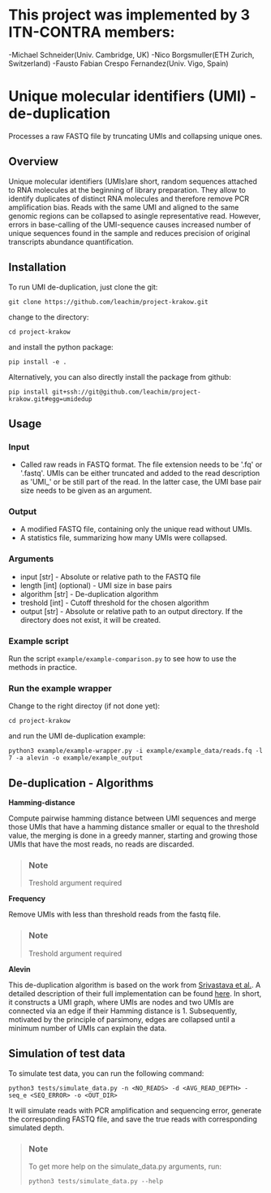 # This project was implemented by 3 ITN-CONTRA members:

-Michael Schneider(Univ. Cambridge, UK)
-Nico Borgsmuller(ETH Zurich, Switzerland)
-Fausto Fabian Crespo Fernandez(Univ. Vigo, Spain)

# Unique molecular identifiers (UMI) - de-duplication
Processes a raw FASTQ file by truncating UMIs and collapsing unique ones.


## Overview
Unique molecular identifiers (UMIs)are short, random sequences attached to RNA molecules at the beginning of library preparation. They allow to identify duplicates of distinct RNA molecules and therefore remove PCR amplification bias. Reads with the same UMI and aligned to the same genomic regions can be collapsed to asingle representative read. However, errors in base-calling of the UMI-sequence causes increased number of unique sequences found in the sample and reduces precision of original transcripts abundance quantification.

## Installation
To run UMI de-duplication, just clone the git:

```
git clone https://github.com/leachim/project-krakow.git
```

change to the directory:

```
cd project-krakow
```

and install the python package:

```
pip install -e .
```

Alternatively, you can also directly install the package from github:

```
pip install git+ssh://git@github.com/leachim/project-krakow.git#egg=umidedup
```

## Usage
### Input

* Called raw reads in FASTQ format. The file extension needs to be '.fq' or '.fastq'.
UMIs can be either truncated and added to the read description as 'UMI_<SEQUENCE>' or be still part of the read. In the latter case, the UMI base pair size needs to be given as an argument.

### Output

* A modified FASTQ file, containing only the unique read without UMIs.
* A statistics file, summarizing how many UMIs were collapsed.

### Arguments

* input [str] - Absolute or relative path to the FASTQ file
* length \[int\] (optional) - UMI size in base pairs
* algorithm [str] - De-duplication algorithm
* treshold \[int\] - Cutoff threshold for the chosen algorithm
* output [str] - Absolute or relative path to an output directory. If the directory does not exist, it will be created.

### Example script

Run the script `example/example-comparison.py` to see how to use the methods in practice.

### Run the example wrapper

Change to the right directoy (if not done yet):

```
cd project-krakow
```

and run the UMI de-duplication example:

```
python3 example/example-wrapper.py -i example/example_data/reads.fq -l 7 -a alevin -o example/example_output
```

## De-duplication - Algorithms
**Hamming-distance**

Compute pairwise hamming distance between UMI sequences and merge those UMIs that have a hamming distance smaller or equal to the threshold value, the merging is done in a greedy manner, starting and growing those UMIs that have the most reads, no reads are discarded.

> ### Note
> Treshold argument required

**Frequency**

Remove UMIs with less than threshold reads from the fastq file.

> ### Note
> Treshold argument required

**Alevin**

 This de-duplication algorithm is based on the work from [Srivastava et al.](https://doi.org/10.1186/s13059-019-1670-y). A detailed description of their full implementation can be found [here](https://salmon.readthedocs.io/en/latest/alevin.html). In short, it constructs a UMI graph, where UMIs are nodes and two UMIs are connected via an edge if their Hamming distance is 1. Subsequently, motivated by the principle of parsimony, edges are collapsed until a minimum number of UMIs can explain the data.


## Simulation of test data
To simulate test data, you can run the following command:

```
python3 tests/simulate_data.py -n <NO_READS> -d <AVG_READ_DEPTH> -seq_e <SEQ_ERROR> -o <OUT_DIR>
```

It will simulate reads with PCR amplification and sequencing error, generate the corresponding FASTQ file, and save the true reads with corresponding simulated depth.


> ### Note
> To get more help on the simulate_data.py arguments, run:
> ```
> python3 tests/simulate_data.py --help
> ```
